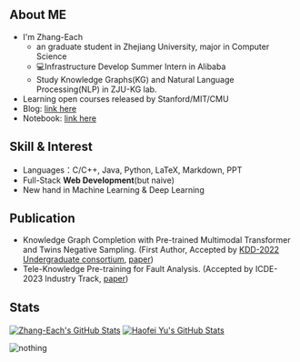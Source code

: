 

## About ME

- I'm Zhang-Each
  -  an graduate student in Zhejiang University, major in Computer Science
  - 💻Infrastructure Develop Summer Intern in Alibaba
  - Study Knowledge Graphs(KG) and Natural Language Processing(NLP) in ZJU-KG lab.
- Learning open courses released by Stanford/MIT/CMU
- Blog: [link here](https://zhang-each.github.io/)
- Notebook: [link here](https://zhang-each.github.io/My-CS-Notebook/)

## Skill & Interest

- Languages：C/C++, Java, Python, LaTeX, Markdown, PPT
- Full-Stack **Web Development**(but naive)
- New hand in Machine Learning & Deep Learning

## Publication
- Knowledge Graph Completion with Pre-trained Multimodal Transformer and Twins Negative Sampling. (First Author, Accepted by [KDD-2022 Undergraduate consortium](https://kdd.org/kdd2022/), [paper](https://arxiv.org/abs/2209.07084))
- Tele-Knowledge Pre-training for Fault Analysis. (Accepted by ICDE-2023 Industry Track, [paper](https://arxiv.org/abs/2210.11298))

## Stats

<a href="https://github.com/zhang-each/zhang-each">
  <img align="center" src="https://github-readme-stats.vercel.app/api/top-langs/?username=zhang-each&langs_count=5&layout=compact&exclude_repo=Zhang-Each.github.io,g22_learning_in_zju" alt="Zhang-Each's GitHub Stats" /></a>

<a href="https://github.com/zhang-each">
  <img align="center" src="https://github-readme-stats.vercel.app/api?username=zhang-each&show_icons=true&line_height=27&count_private=true&title_color=6aa6f8" alt="Haofei Yu's GitHub Stats" /></a>

![nothing](https://visitor-badge.laobi.icu/badge?page_id=zhang-each)
